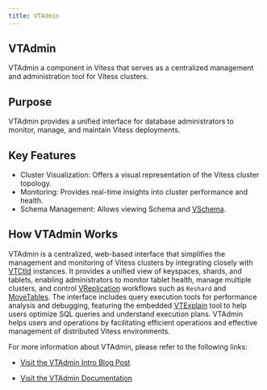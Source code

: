 ```yaml
---
title: VTAdmin
---
```


## VTAdmin
VTAdmin a component in Vitess that serves as a centralized management and administration tool for Vitess clusters.

 ## Purpose
VTAdmin provides a unified interface for database administrators to monitor, manage, and maintain Vitess deployments.

## Key Features

* Cluster Visualization: Offers a visual representation of the Vitess cluster topology.
* Monitoring: Provides real-time insights into cluster performance and health.
* Schema Management: Allows viewing Schema and [VSchema](../../reference/features/vschema).
## How VTAdmin Works
VTAdmin is a centralized, web-based interface that simplifies the management and monitoring of Vitess clusters by integrating closely with [VTCtld](/docs/21.0/reference/programs/vtctld/ "VTCtld Tool") instances. It provides a unified view of keyspaces, shards, and tablets, enabling administrators to monitor tablet health, manage multiple clusters, and control [VReplication](/docs/21.0/reference/vreplication/ "VReplication Documentation") workflows such as `Reshard` and [MoveTables](/docs/21.0/user-guides/migration/move-tables/ "Move Tables Migration Guide"). The interface includes query execution tools for performance analysis and debugging, featuring the embedded [VTExplain](/docs/21.0/reference/programs/vtexplain/ "VTExplain Tool") tool to help users optimize SQL queries and understand execution plans. VTAdmin helps users and operations by facilitating efficient operations and effective management of distributed Vitess environments.

For more information about VTAdmin, please refer to the following links:

* [Visit the VTAdmin Intro Blog Post](/blog/2022-12-05-vtadmin-intro/ "VTAdmin Intro Blog Post")

* [Visit the VTAdmin Documentation](../../../21.0/reference/vtadmin/ "VTAdmin Reference")

